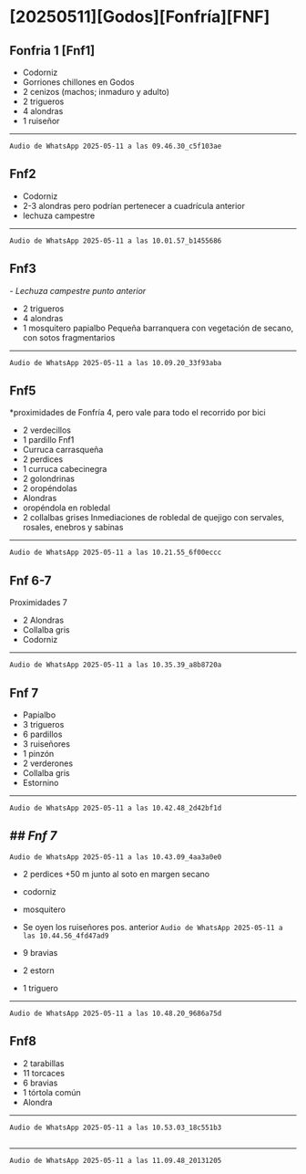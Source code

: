 # [20250511][Godos][Fonfría][FNF]

## Fonfria 1 [Fnf1]
- Codorniz
- Gorriones chillones en Godos
- 2 cenizos (machos; inmaduro y adulto)
- 2 trigueros
- 4 alondras
- 1 ruiseñor

----
`Audio de WhatsApp 2025-05-11 a las 09.46.30_c5f103ae`

<!--MODELO
# [#[20250418] [Vstb]](https://drive.google.com/drive/folders/1QmPpMglHaVGhmEvUFD5_p6lZT1EqGVr4?usp=drive_link)

## Vistabella 1 [Vstb1]

- 3 pardillos
- 2 rabilargas
- 1 alondra
- 2 trigueros
- 1 ruiseñor
----
`Audio de WhatsApp 2025-04-18 a las 09.01.44_880c65dd.waptt`

Val cultivada junto con almedrales y viñedos alternando con monte de suelo esquelético de caliza con ontina D, aliaga C, y retama A, y rosales A, en zonas más húmedas, astrágalos, jarilla-->

## Fnf2
- Codorniz
- 2-3 alondras pero podrían pertenecer a cuadrícula anterior
- lechuza campestre
----
`Audio de WhatsApp 2025-05-11 a las 10.01.57_b1455686`


## Fnf3
*- Lechuza campestre punto anterior*
- 2 trigueros
- 4 alondras
- 1 mosquitero papialbo
  Pequeña barranquera con vegetación de secano, con sotos fragmentarios
----
`Audio de WhatsApp 2025-05-11 a las 10.09.20_33f93aba`

## Fnf5
*proximidades de Fonfría 4, pero vale para todo el recorrido por bici
- 2 verdecillos
- 1 pardillo Fnf1
- Curruca carrasqueña
- 2 perdices
- 1 curruca cabecinegra
- 2 golondrinas
- 2 oropéndolas
- Alondras
- oropéndola en robledal
- 2 collalbas grises
Inmediaciones de robledal de quejigo con servales, rosales, enebros y sabinas
----
`Audio de WhatsApp 2025-05-11 a las 10.21.55_6f00eccc`

## Fnf 6-7
Proximidades 7 
- 2 Alondras
- Collalba gris
- Codorniz
----
`Audio de WhatsApp 2025-05-11 a las 10.35.39_a8b8720a`

## Fnf 7
- Papialbo
- 3 trigueros
- 6 pardillos
- 3 ruiseñores
- 1 pinzón
- 2 verderones
- Collalba gris 
- Estornino
----
`Audio de WhatsApp 2025-05-11 a las 10.42.48_2d42bf1d`


*## Fnf 7*
----
`Audio de WhatsApp 2025-05-11 a las 10.43.09_4aa3a0e0`

 
- 2 perdices +50 m junto al soto en margen secano
- codorniz
- mosquitero
- Se oyen los ruiseñores pos. anterior
`Audio de WhatsApp 2025-05-11 a las 10.44.56_4fd47ad9`


- 9 bravias
- 2 estorn
- 1 triguero

----
`Audio de WhatsApp 2025-05-11 a las 10.48.20_9686a75d`

## Fnf8
- 2 tarabillas
- 11 torcaces
- 6 bravias
- 1 tórtola común
- Alondra

----
`Audio de WhatsApp 2025-05-11 a las 10.53.03_18c551b3`

## 

----
`Audio de WhatsApp 2025-05-11 a las 11.09.48_20131205`

